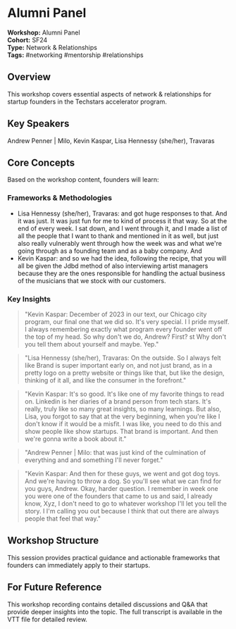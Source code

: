 # Alumni Panel

**Workshop:** Alumni Panel  
**Cohort:** SF24  
**Type:** Network & Relationships  
**Tags:** #networking #mentorship #relationships

## Overview

This workshop covers essential aspects of network & relationships for startup founders in the Techstars accelerator program.

## Key Speakers

Andrew Penner | Milo, Kevin Kaspar, Lisa Hennessy (she/her), Travaras

## Core Concepts

Based on the workshop content, founders will learn:


### Frameworks & Methodologies

- Lisa Hennessy (she/her), Travaras: and got huge responses to that. And it was just. It was just fun for me to kind of process it that way. So at the end of every week. I sat down, and I went through it, and I made a list of all the people that I want to thank and mentioned in it as well, but just also really vulnerably went through how the week was and what we're going through as a founding team and as a baby company. And
- Kevin Kaspar: and so we had the idea, following the recipe, that you will all be given the Jdbd method of also interviewing artist managers because they are the ones responsible for handling the actual business of the musicians that we stock with our customers.

### Key Insights

> "Kevin Kaspar: December of 2023 in our text, our Chicago city program, our final one that we did so. It's very special. I I pride myself. I always remembering exactly what program every founder went off the top of my head. So why don't we do, Andrew? First? st Why don't you tell them about yourself and maybe. Yep."

> "Lisa Hennessy (she/her), Travaras: On the outside. So I always felt like Brand is super important early on, and not just brand, as in a pretty logo on a pretty website or things like that, but like the design, thinking of it all, and like the consumer in the forefront."

> "Kevin Kaspar: It's so good. It's like one of my favorite things to read on. Linkedin is her diaries of a brand person from tech stars. It's really, truly like so many great insights, so many learnings. But also, Lisa, you forgot to say that at the very beginning, when you're like I don't know if it would be a misfit. I was like, you need to do this and show people like show startups. That brand is important. And then we're gonna write a book about it."

> "Andrew Penner | Milo: that was just kind of the culmination of everything and and something I'll never forget."

> "Kevin Kaspar: And then for these guys, we went and got dog toys. And we're having to throw a dog. So you'll see what we can find for you guys, Andrew. Okay, harder question. I remember in week one you were one of the founders that came to us and said, I already know, Xyz, I don't need to go to whatever workshop I'll let you tell the story. I I'm calling you out because I think that out there are always people that feel that way."


## Workshop Structure

This session provides practical guidance and actionable frameworks that founders can immediately apply to their startups.

## For Future Reference

This workshop recording contains detailed discussions and Q&A that provide deeper insights into the topic. The full transcript is available in the VTT file for detailed review.
